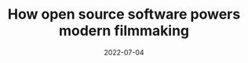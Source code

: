 ---
title: 'How open source software powers modern filmmaking'
link: https://github.com/readme/featured/open-source-filmmaking
description: From editing to animation, open source is part of how movies get made.
tags: [animation, reading, film]
content-type: reading
date: 2022-07-04
---